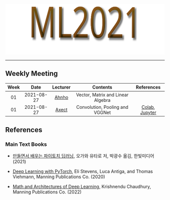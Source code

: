 <p align="center">
  <img width="580" height="160" src="ml2021.svg">
</p>

-----

## Weekly Meeting

Week | Date | Lecturer | Contents | References
:--: | :--: | :--: | :--: | :--:
01 | 2021-08-27 | [Ahnho](https://github.com/Ahnho) | Vector, Matrix and Linear Algebra | 
01 | 2021-08-27 | [Axect](https://github.com/Axect) | Convolution, Pooling and VGGNet | [Colab](https://colab.research.google.com/drive/1FAnISLwYKXEehBPVNW74FUEhAUfMpXaC?usp=sharing), [Jupyter](./week01/chap1-1.ipynb)


## References

### Main Text Books

- [만들면서 배우는 파이토치 딥러닝](http://www.kyobobook.co.kr/product/detailViewKor.laf?ejkGb=KOR&mallGb=KOR&barcode=9791162244609&orderClick=LET&Kc=), 오가와 유타로 저, 박광수 옮김, 한빛미디어 (2021)

- [Deep Learning with PyTorch](https://www.manning.com/books/deep-learning-with-pytorch), Eli Stevens, Luca Antiga, and Thomas Viehmann, Manning Publications Co. (2020)

- [Math and Architectures of Deep Learning](https://www.manning.com/books/math-and-architectures-of-deep-learning), Krishnendu Chaudhury, Manning Publications Co. (2022)